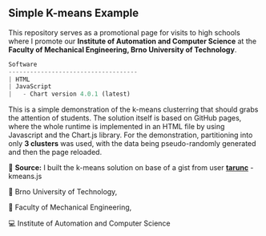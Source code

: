 ## Simple K-means Example

This repository serves as a promotional page for visits to high schools where I promote our **Institute of Automation and Computer Science** at the **Faculty of Mechanical Engineering, Brno University of Technology**.

```javascript
Software
------------------------------------
| HTML
| JavaScript
|   - Chart version 4.0.1 (latest)
```

This is a simple demonstration of the k-means clusterring that should grabs the attention of students. The solution itself is based on GitHub pages, where the whole runtime is implemented in an HTML file by using Javascript and the Chart.js library. For the demonstration, partitioning into only **3 clusters** was used, with the data being pseudo-randomly generated and then the page reloaded.

:bookmark_tabs: **Source:** I built the k-means solution on base of a gist from user [**tarunc**](https://gist.github.com/tarunc/3141694) - kmeans.js

:red_circle: Brno University of Technology,

:large_blue_circle: Faculty of Mechanical Engineering,

:computer: Institute of Automation and Computer Science
